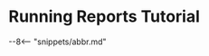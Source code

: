 <!-- SPDX-License-Identifier: CC-BY-4.0 -->
<!-- Copyright Contributors to the ODPi Egeria project. -->

# Running Reports Tutorial



--8<-- "snippets/abbr.md"